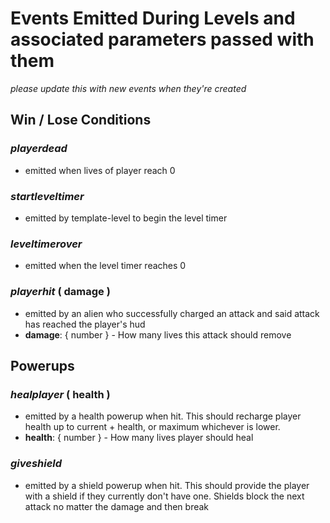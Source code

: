 # Events Emitted During Levels and associated parameters passed with them
*please update this with new events when they're created*

## **Win / Lose Conditions**

### *playerdead*
* emitted when lives of player reach 0

### *startleveltimer*
* emitted by template-level to begin the level timer

### *leveltimerover*
* emitted when the level timer reaches 0

### *playerhit* ( damage )
* emitted by an alien who successfully charged an attack and said attack has reached
the player's hud
* **damage**: { number } - How many lives this attack should remove


## **Powerups**

### *healplayer* ( health )
* emitted by a health powerup when hit. This should recharge player health up to current +
health, or maximum whichever is lower.
* **health**: { number } - How many lives player should heal

### *giveshield*
* emitted by a shield powerup when hit. This should provide the player with a shield
if they currently don't have one. Shields block the next attack no matter the damage
and then break
